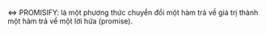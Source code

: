 <=> PROMISIFY: là một phương thức chuyển đổi một hàm trả về giá trị thành một hàm trả về một lời hứa (promise).
